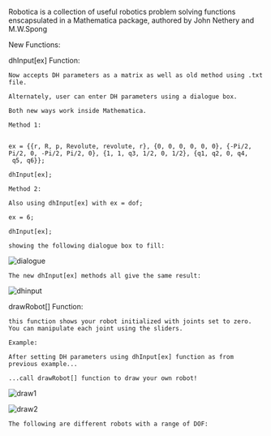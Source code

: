 Robotica is a collection of useful robotics problem solving functions enscapsulated in a Mathematica package,
authored by John Nethery and M.W.Spong

New Functions:

dhInput[ex] Function:

    Now accepts DH parameters as a matrix as well as old method using .txt file.
  
    Alternately, user can enter DH parameters using a dialogue box.
  
    Both new ways work inside Mathematica.
    
    Method 1:
    
    
    ex = {{r, R, p, Revolute, revolute, r}, {0, 0, 0, 0, 0, 0}, {-Pi/2, 
    Pi/2, 0, -Pi/2, Pi/2, 0}, {1, 1, q3, 1/2, 0, 1/2}, {q1, q2, 0, q4,
     q5, q6}}; 
     
    dhInput[ex];
    
    Method 2:
    
    Also using dhInput[ex] with ex = dof;   
    
    ex = 6;
    
    dhInput[ex];
    
    showing the following dialogue box to fill:
![dialogue](https://cloud.githubusercontent.com/assets/25996170/24841733/35e7b270-1d50-11e7-938c-9d52dbf48f57.JPG)    
    
    The new dhInput[ex] methods all give the same result:
 ![dhinput](https://cloud.githubusercontent.com/assets/25996170/24841516/25c48dd6-1d4c-11e7-94be-e2e69a122337.JPG)

drawRobot[] Function:

    this function shows your robot initialized with joints set to zero. 
    You can manipulate each joint using the sliders.
    
    Example:
    
    After setting DH parameters using dhInput[ex] function as from previous example...
  
    ...call drawRobot[] function to draw your own robot!

   ![draw1](https://cloud.githubusercontent.com/assets/25996170/24841896/79f4f604-1d54-11e7-8ddb-e1da27fc5f66.JPG)
     
   ![draw2](https://cloud.githubusercontent.com/assets/25996170/24841927/0773788e-1d55-11e7-947b-91f02e18c004.JPG)

    The following are different robots with a range of DOF:
    
    
